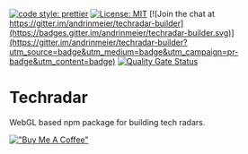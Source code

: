 [![code style: prettier](https://img.shields.io/badge/code_style-prettier-ff69b4.svg?style=flat-square)](https://github.com/prettier/prettier)
[![License: MIT](https://img.shields.io/badge/License-MIT-blue.svg)](https://opensource.org/licenses/MIT)
[![Join the chat at https://gitter.im/andrinmeier/techradar-builder](https://badges.gitter.im/andrinmeier/techradar-builder.svg)](https://gitter.im/andrinmeier/techradar-builder?utm_source=badge&utm_medium=badge&utm_campaign=pr-badge&utm_content=badge)
[![Quality Gate Status](https://sonarcloud.io/api/project_badges/measure?project=andrinmeier_techradar-builder&metric=alert_status)](https://sonarcloud.io/summary/new_code?id=andrinmeier_techradar-builder)

# Techradar
WebGL based npm package for building tech radars.

[!["Buy Me A Coffee"](https://www.buymeacoffee.com/assets/img/custom_images/orange_img.png)](https://www.buymeacoffee.com/andrinmeier)

